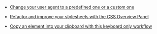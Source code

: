 - [Change your user agent to a predefined one or a custom one](https://umaar.com/dev-tips/234-custom-user-agent/)

- [Refactor and improve your stylesheets with the CSS Overview Panel](https://umaar.com/dev-tips/240-css-overview-improved/)

- [Copy an element into your clipboard with this keyboard only workflow](https://umaar.com/dev-tips/225-copy-html-element-clipboard/)
